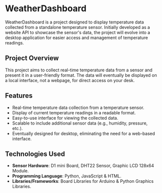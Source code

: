 # WeatherDashboard
WeatherDashboard is a project designed to display temperature data collected from a standalone temperature sensor. Initially developed as a website API to showcase the sensor's data, the project will evolve into a desktop application for easier access and management of temperature readings.


## Project Overview
This project aims to collect real-time temperature data from a sensor and present it in a user-friendly format. The data will eventually be displayed on a local interface, not a webpage, for direct access on your desk.


## Features
- Real-time temperature data collection from a temperature sensor.
- Display of current temperature readings in a readable format.
- Easy-to-use interface for viewing the collected data.
- Scalable to include additional sensor data (e.g., humidity, pressure, etc.).
- Eventually designed for desktop, eliminating the need for a web-based interface.


## Technologies Used
- **Sensor Hardware**: D1 mini Board, DHT22 Sensor, Graphic LCD 128x64 Module.
- **Programming Language**: Python, JavaScript & HTML.
- **Libraries/Frameworks**: Board Libraries for Arduino & Python Graphics Libraries.